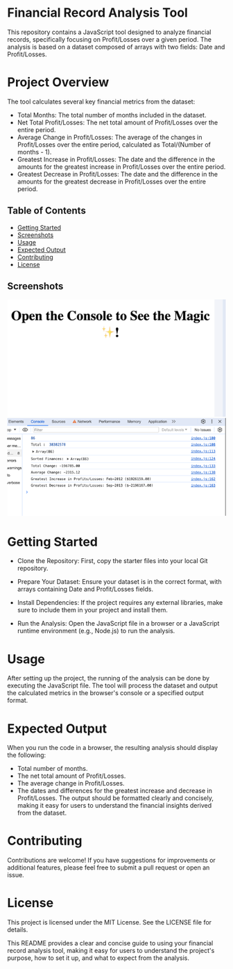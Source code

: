 # Financial Record Analysis Tool
This repository contains a JavaScript tool designed to analyze financial records, specifically focusing on Profit/Losses over a given period. The analysis is based on a dataset composed of arrays with two fields: Date and Profit/Losses.

# Project Overview
The tool calculates several key financial metrics from the dataset:

* Total Months: The total number of months included in the dataset.
* Net Total Profit/Losses: The net total amount of Profit/Losses over the entire period.
* Average Change in Profit/Losses: The average of the changes in Profit/Losses over the entire period, calculated as Total/(Number of months - 1).
* Greatest Increase in Profit/Losses: The date and the difference in the amounts for the greatest increase in Profit/Losses over the entire period.
* Greatest Decrease in Profit/Losses: The date and the difference in the amounts for the greatest decrease in Profit/Losses over the entire period.

## Table of Contents

- [Getting Started](#getting-started)
- [Screenshots](#screenshots)
- [Usage](#usage)
- [Expected Output](#expected-output)
- [Contributing](#contributing)
- [License](#license)

## Screenshots

![Screenshot1](/images/Screenshot%202024-03-05%20at%2001.06.43.png)
![Screenshot2](/images/Screenshot%202024-03-05%20at%2001.06.34.png)

# Getting Started

* Clone the Repository: First, copy the starter files into your local Git repository.

* Prepare Your Dataset: Ensure your dataset is in the correct format, with arrays containing Date and Profit/Losses fields.

* Install Dependencies: If the project requires any external libraries, make sure to include them in your project and install them.

* Run the Analysis: Open the JavaScript file in a browser or a JavaScript runtime environment (e.g., Node.js) to run the analysis.


# Usage

After setting up the project, the running of the analysis can be done by executing the JavaScript file. The tool will process the dataset and output the calculated metrics in the browser's console or a specified output format.

# Expected Output
When you run the code in a browser, the resulting analysis should display the following: 
* Total number of months. 
* The net total amount of Profit/Losses. 
* The average change in Profit/Losses. 
* The dates and differences for the greatest increase and decrease in Profit/Losses. The output should be formatted clearly and concisely, making it easy for users to understand the financial insights derived from the dataset.

# Contributing
Contributions are welcome! If you have suggestions for improvements or additional features, please feel free to submit a pull request or open an issue.

# License
This project is licensed under the MIT License. See the LICENSE file for details.

This README provides a clear and concise guide to using your financial record analysis tool, making it easy for users to understand the project's purpose, how to set it up, and what to expect from the analysis.